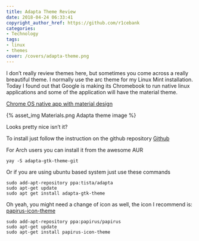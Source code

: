 ```yaml
---
title: Adapta Theme Review
date: 2018-04-24 06:33:41
copyright_author_href: https://github.com/r1cebank
categories:
- Technology
tags:
- linux
- themes
cover: /covers/adapta-theme.png
---
```


I don’t really review themes here, but sometimes you come across a really breautiful theme. I normally use the arc theme for my Linux Mint installation. Today I found out that Google is making its Chromebook to run native linux applications and some of the application will have the material theme.

[Chrome OS native app with material design](https://www.xda-developers.com/chrome-os-native-linux-apps-material-design-theme/)

{% asset_img Materials.png Adapta theme image %}

Looks pretty nice isn’t it?

To install just follow the instruction on the github repository [Github](https://github.com/adapta-project/adapta-gtk-theme)

For Arch users you can install it from the awesome AUR

```
yay -S adapta-gtk-theme-git
```
Or if you are using ubuntu based system just use these commands

```
sudo add-apt-repository ppa:tista/adapta
sudo apt-get update
sudo apt get install adapta-gtk-theme
```

Oh yeah, you might need a change of icon as well, the icon I recommend is: [papirus-icon-theme](https://github.com/PapirusDevelopmentTeam/papirus-icon-theme)

```
sudo add-apt-repository ppa:papirus/papirus
sudo apt-get update
sudo apt-get install papirus-icon-theme
```
